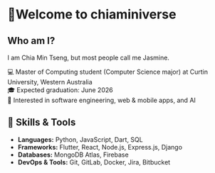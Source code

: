 # 👋Welcome to chiaminiverse
## Who am I?
I am Chia Min Tseng, but most people call me Jasmine.

💻 Master of Computing student (Computer Science major) at Curtin University, Western Australia  
🎓 Expected graduation: June 2026  
🔎 Interested in software engineering, web & mobile apps, and AI

## 🚀 Skills & Tools
- **Languages:** Python, JavaScript, Dart, SQL  
- **Frameworks:** Flutter, React, Node.js, Express.js, Django  
- **Databases:** MongoDB Atlas, Firebase  
- **DevOps & Tools:** Git, GitLab, Docker, Jira, Bitbucket
